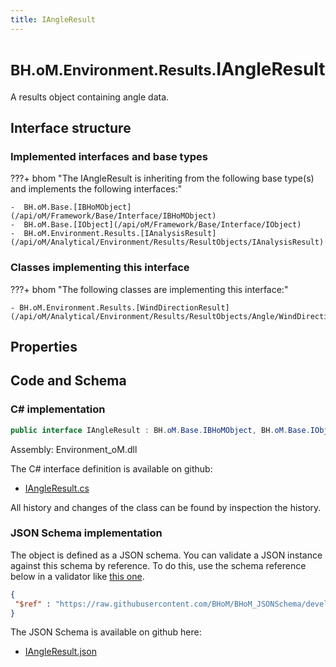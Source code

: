 ```yaml
---
title: IAngleResult
---
```


# <small>BH.oM.Environment.Results.</small>**IAngleResult**

A results object containing angle data.

## Interface structure

### Implemented interfaces and base types

???+ bhom "The IAngleResult is inheriting from the following base type(s) and implements the following interfaces:"

    -  BH.oM.Base.[IBHoMObject](/api/oM/Framework/Base/Interface/IBHoMObject)
    -  BH.oM.Base.[IObject](/api/oM/Framework/Base/Interface/IObject)
    -  BH.oM.Environment.Results.[IAnalysisResult](/api/oM/Analytical/Environment/Results/ResultObjects/IAnalysisResult)


### Classes implementing this interface

???+ bhom "The following classes are implementing this interface:"

    - BH.oM.Environment.Results.[WindDirectionResult](/api/oM/Analytical/Environment/Results/ResultObjects/Angle/WindDirectionResult)


## Properties

## Code and Schema

### C# implementation

``` C# title="C#"
public interface IAngleResult : BH.oM.Base.IBHoMObject, BH.oM.Base.IObject, BH.oM.Environment.Results.IAnalysisResult
```

Assembly: Environment_oM.dll

The C# interface definition is available on github:

- [IAngleResult.cs](https://github.com/BHoM/BHoM/blob/develop/Environment_oM/Results\ResultObjects\Angle\IAngleResult.cs)

All history and changes of the class can be found by inspection the history.
### JSON Schema implementation

The object is defined as a JSON schema. You can validate a JSON instance against this schema by reference. To do this, use the schema reference below in a validator like [this one](https://www.jsonschemavalidator.net/).

``` json title="JSON Schema"
{
 "$ref" : "https://raw.githubusercontent.com/BHoM/BHoM_JSONSchema/develop/Environment_oM/Results/IAngleResult.json"
}
```

The JSON Schema is available on github here:

- [IAngleResult.json](https://github.com/BHoM/BHoM_JSONSchema/blob/develop/Environment_oM/Results/IAngleResult.json)
